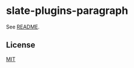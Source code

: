 # slate-plugins-paragraph

See [README](https://github.com/udecode/slate-plugins).

## License

[MIT](../../LICENSE)
